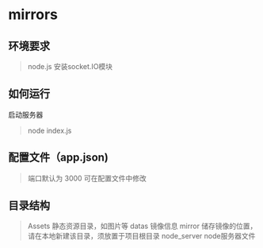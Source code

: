 # mirrors

## 环境要求
> node.js
>安装socket.IO模块

## 如何运行

启动服务器
> node index.js


## 配置文件（app.json)
> 端口默认为 3000
> 可在配置文件中修改

## 目录结构

> Assets	静态资源目录，如图片等
> datas		镜像信息
> mirror	储存镜像的位置，请在本地新建该目录，须放置于项目根目录
> node_server	node服务器文件